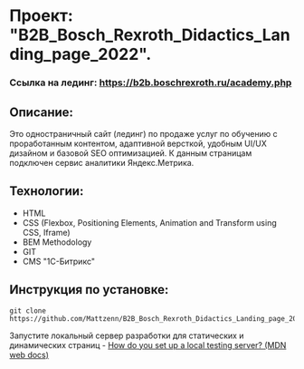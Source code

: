 # Проект: "B2B_Bosch_Rexroth_Didactics_Landing_page_2022".

### Ссылка на лединг: https://b2b.boschrexroth.ru/academy.php

## Описание:

Это одностраничный сайт (лединг) по продаже услуг по обучению с проработанным контентом, адаптивной версткой, удобным UI/UX дизайном и базовой SEO оптимизацией. К данным страницам подключен сервис аналитики Яндекс.Метрика.

## Технологии:

* HTML
* CSS (Flexbox, Positioning Elements, Animation and Transform using CSS, Iframe)
* BEM Methodology
* GIT
* CMS "1С-Битрикс"

## Инструкция по установке: 

```
git clone https://github.com/Mattzenn/B2B_Bosch_Rexroth_Didactics_Landing_page_2022.git
``` 
Запустите локальный сервер разработки  для статических и динамических страниц - [How do you set up a local testing server? (MDN web docs)](https://developer.mozilla.org/en-US/docs/Learn/Common_questions/set_up_a_local_testing_server)
